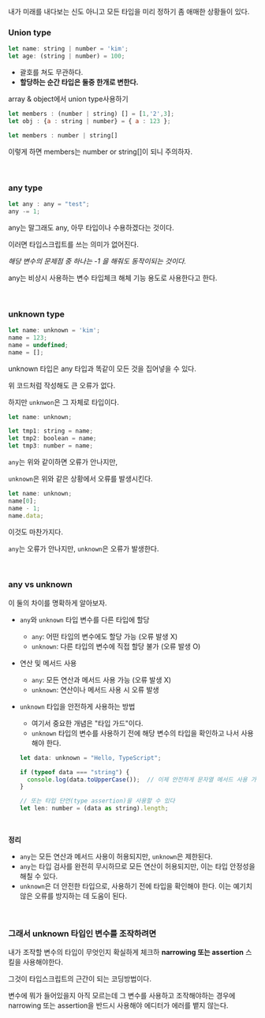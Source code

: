 내가 미래를 내다보는 신도 아니고 모든 타입을 미리 정하기 좀 애매한 상황들이 있다.

### **Union type**

```jsx
let name: string | number = 'kim';
let age: (string | number) = 100;
```

- 괄호를 쳐도 무관하다.
- **할당하는 순간 타입은 둘중 한개로 변한다.**

array & object에서 union type사용하기

```jsx
let members : (number | string) [] = [1,'2',3];
let obj : {a : string | number} = { a : 123 };
```

```jsx
let members : number | string[] 
```

이렇게 하면 members는 number or string[]이 되니 주의하자.

<br/>

### any type

```jsx
let any : any = "test";
any -= 1; 
```

any는 말그래도 any, 아무 타입이나 수용하겠다는 것이다.

이러면 타입스크립트를 쓰는 의미가 없어진다.

*해당 변수의 문제점 중 하나는 -1 을 해줘도 동작이되는 것이다.*

any는 비상시 사용하는 변수 타입체크 해체 기능 용도로 사용한다고 한다.

<br/>

### unknown type

```jsx
let name: unknown = 'kim';
name = 123;
name = undefined;
name = [];
```

unknown 타입은 any 타입과 똑같이 모든 것을 집어넣을 수 있다.

위 코드처럼 작성해도 큰 오류가 없다.

하지만 `unknwon`은 그 자체로 타입이다.

```jsx
let name: unknown;

let tmp1: string = name;
let tmp2: boolean = name;
let tmp3: number = name;
```

`any`는 위와 같이하면 오류가 안나지만,

`unknown`은 위와 같은 상황에서 오류를 발생시킨다.

```jsx
let name: unknown;
name[0];
name - 1;
name.data;
```

이것도 마찬가지다.

`any`는 오류가 안나지만, `unknown`은 오류가 발생한다.

<br/>

### any vs unknown

이 둘의 차이를 명확하게 알아보자.

- `any`와 `unknown` 타입 변수를 다른 타입에 할당
    - `any`: 어떤 타입의 변수에도 할당 가능 (오류 발생 X)
    - `unknown`: 다른 타입의 변수에 직접 할당 불가 (오류 발생 O)

- 연산 및 메서드 사용
    - `any`: 모든 연산과 메서드 사용 가능 (오류 발생 X)
    - `unknown`: 연산이나 메서드 사용 시 오류 발생

- `unknown` 타입을 안전하게 사용하는 방법
    - 여기서 중요한 개념은 "타입 가드"이다.
    - `unknown` 타입의 변수를 사용하기 전에 해당 변수의 타입을 확인하고 나서 사용해야 한다.

    ```jsx
    let data: unknown = "Hello, TypeScript";
    
    if (typeof data === "string") {
      console.log(data.toUpperCase());  // 이제 안전하게 문자열 메서드 사용 가능
    }
    
    // 또는 타입 단언(type assertion)을 사용할 수 있다
    let len: number = (data as string).length;
    ```

<br/>

**정리**

- `any`는 모든 연산과 메서드 사용이 허용되지만, `unknown`은 제한된다.
- `any`는 타입 검사를 완전히 무시하므로 모든 연산이 허용되지만, 이는 타입 안정성을 해칠 수 있다.
- `unknown`은 더 안전한 타입으로, 사용하기 전에 타입을 확인해야 한다. 이는 예기치 않은 오류를 방지하는 데 도움이 된다.

<br/>

### 그래서 unknown 타입인 변수를 조작하려면

내가 조작할 변수의 타입이 무엇인지 확실하게 체크하 **narrowing 또는 assertion** 스킬을 사용해야한다.

그것이 타입스크립트의 근간이 되는 코딩방법이다.

변수에 뭐가 들어있을지 아직 모르는데 그 변수를 사용하고 조작해야하는 경우에 narrowing 또는 assertion을 반드시 사용해야 에디터가 에러를 뱉지 않는다.